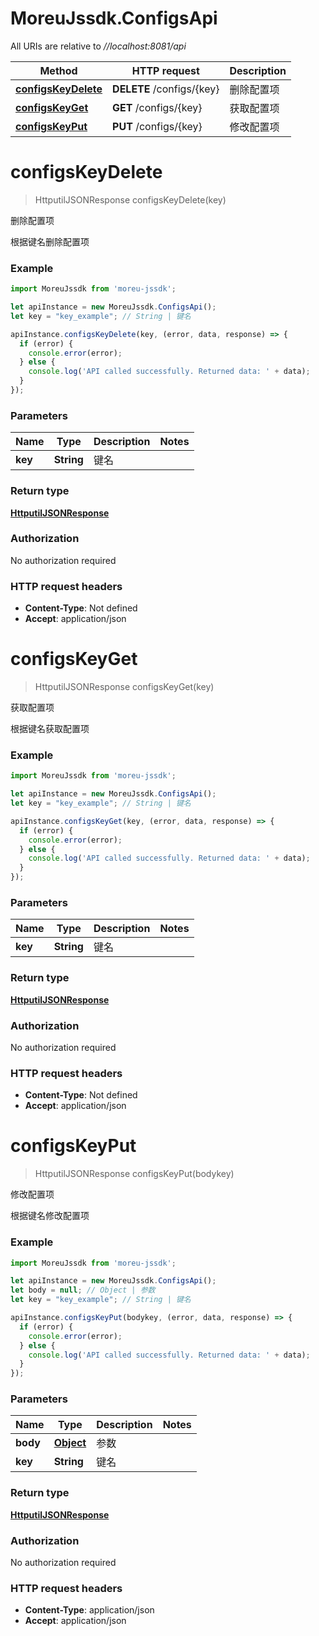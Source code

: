 # MoreuJssdk.ConfigsApi

All URIs are relative to *//localhost:8081/api*

Method | HTTP request | Description
------------- | ------------- | -------------
[**configsKeyDelete**](ConfigsApi.md#configsKeyDelete) | **DELETE** /configs/{key} | 删除配置项
[**configsKeyGet**](ConfigsApi.md#configsKeyGet) | **GET** /configs/{key} | 获取配置项
[**configsKeyPut**](ConfigsApi.md#configsKeyPut) | **PUT** /configs/{key} | 修改配置项

<a name="configsKeyDelete"></a>
# **configsKeyDelete**
> HttputilJSONResponse configsKeyDelete(key)

删除配置项

根据键名删除配置项

### Example
```javascript
import MoreuJssdk from 'moreu-jssdk';

let apiInstance = new MoreuJssdk.ConfigsApi();
let key = "key_example"; // String | 键名

apiInstance.configsKeyDelete(key, (error, data, response) => {
  if (error) {
    console.error(error);
  } else {
    console.log('API called successfully. Returned data: ' + data);
  }
});
```

### Parameters

Name | Type | Description  | Notes
------------- | ------------- | ------------- | -------------
 **key** | **String**| 键名 | 

### Return type

[**HttputilJSONResponse**](HttputilJSONResponse.md)

### Authorization

No authorization required

### HTTP request headers

 - **Content-Type**: Not defined
 - **Accept**: application/json

<a name="configsKeyGet"></a>
# **configsKeyGet**
> HttputilJSONResponse configsKeyGet(key)

获取配置项

根据键名获取配置项

### Example
```javascript
import MoreuJssdk from 'moreu-jssdk';

let apiInstance = new MoreuJssdk.ConfigsApi();
let key = "key_example"; // String | 键名

apiInstance.configsKeyGet(key, (error, data, response) => {
  if (error) {
    console.error(error);
  } else {
    console.log('API called successfully. Returned data: ' + data);
  }
});
```

### Parameters

Name | Type | Description  | Notes
------------- | ------------- | ------------- | -------------
 **key** | **String**| 键名 | 

### Return type

[**HttputilJSONResponse**](HttputilJSONResponse.md)

### Authorization

No authorization required

### HTTP request headers

 - **Content-Type**: Not defined
 - **Accept**: application/json

<a name="configsKeyPut"></a>
# **configsKeyPut**
> HttputilJSONResponse configsKeyPut(bodykey)

修改配置项

根据键名修改配置项

### Example
```javascript
import MoreuJssdk from 'moreu-jssdk';

let apiInstance = new MoreuJssdk.ConfigsApi();
let body = null; // Object | 参数
let key = "key_example"; // String | 键名

apiInstance.configsKeyPut(bodykey, (error, data, response) => {
  if (error) {
    console.error(error);
  } else {
    console.log('API called successfully. Returned data: ' + data);
  }
});
```

### Parameters

Name | Type | Description  | Notes
------------- | ------------- | ------------- | -------------
 **body** | [**Object**](Object.md)| 参数 | 
 **key** | **String**| 键名 | 

### Return type

[**HttputilJSONResponse**](HttputilJSONResponse.md)

### Authorization

No authorization required

### HTTP request headers

 - **Content-Type**: application/json
 - **Accept**: application/json

